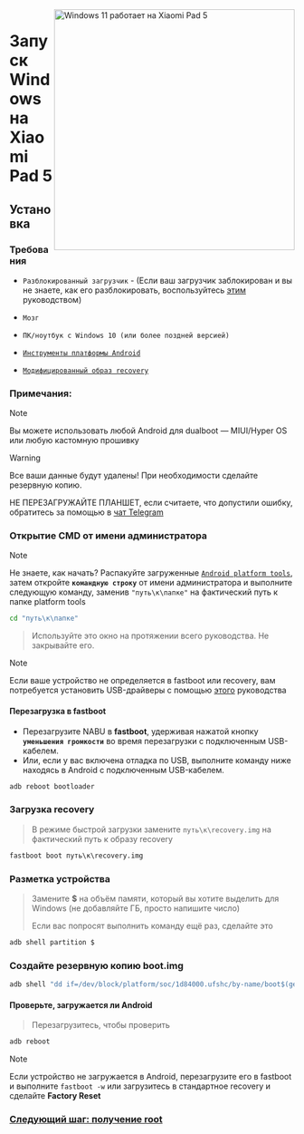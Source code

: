<img align="right" src="https://raw.githubusercontent.com/erdilS/Port-Windows-11-Xiaomi-Pad-5/main/nabu.png" width="425" alt="Windows 11 работает на Xiaomi Pad 5">

# Запуск Windows на Xiaomi Pad 5

## Установка

### Требования
- ```Разблокированный загрузчик``` - (Если ваш загрузчик заблокирован и вы не знаете, как его разблокировать, воспользуйтесь [этим](https://github.com/Andrew-star2008/Port-Windows-11-Xiaomi-Pad-5/blob/main/guide/Russian/unlock-bootloader-ru.md) руководством)

- ```Мозг```

- ```ПК/ноутбук с Windows 10 (или более поздней версией)```

- [```Инструменты платформы Android```](https://developer.android.com/studio/releases/platform-tools)

- [```Модифицированный образ recovery```](https://github.com/erdilS/Port-Windows-11-Xiaomi-Pad-5/releases/download/1.0/recovery.img)

### Примечания:
> [!NOTE]
> Вы можете использовать любой Android для dualboot — MIUI/Hyper OS или любую кастомную прошивку

> [!WARNING]
> Все ваши данные будут удалены! При необходимости сделайте резервную копию.
> 
> НЕ ПЕРЕЗАГРУЖАЙТЕ ПЛАНШЕТ, если считаете, что допустили ошибку, обратитесь за помощью в [чат Telegram](https://t.me/nabuwoa)

### Открытие CMD от имени администратора
> [!NOTE]
> Не знаете, как начать? Распакуйте загруженные [```Android platform tools```](https://developer.android.com/studio/releases/platform-tools), затем откройте **```командную строку```** от имени администратора и выполните следующую команду, заменив `"путь\к\папке"` на фактический путь к папке platform tools
```cmd
cd "путь\к\папке"
```
> Используйте это окно на протяжении всего руководства. Не закрывайте его.

> [!NOTE]
> Если ваше устройство не определяется в fastboot или recovery, вам потребуется установить USB-драйверы с помощью [этого](troubleshooting-en.md#device-is-not-recognized-in-fastboot-or-recovery) руководства

#### Перезагрузка в fastboot 
- Перезагрузите NABU в **fastboot**, удерживая нажатой кнопку **`уменьшения громкости`** во время перезагрузки с подключенным USB-кабелем.
- Или, если у вас включена отладка по USB, выполните команду ниже находясь в Android с подключенным USB-кабелем.
```cmd
adb reboot bootloader
```

### Загрузка recovery 
> В режиме быстрой загрузки замените `путь\к\recovery.img` на фактический путь к образу recovery
```cmd
fastboot boot путь\к\recovery.img
```

### Разметка устройства
> Замените **$** на объём памяти, который вы хотите выделить для Windows (не добавляйте ГБ, просто напишите число)
> 
> Если вас попросят выполнить команду ещё раз, сделайте это
```sh
adb shell partition $
```

### Создайте резервную копию boot.img
```cmd
adb shell "dd if=/dev/block/platform/soc/1d84000.ufshc/by-name/boot$(getprop ro.boot.slot_suffix) of=/tmp/normal_boot.img" && adb pull /tmp/normal_boot.img
```

#### Проверьте, загружается ли Android
> Перезагрузитесь, чтобы проверить
```cmd
adb reboot
```

> [!NOTE]
> Если устройство не загружается в Android, перезагрузите его в fastboot и выполните `fastboot -w` или загрузитесь в стандартное recovery и сделайте **Factory Reset**

### [Следующий шаг: получение root](/guide/Russian/2-rootguide-ru.md)
